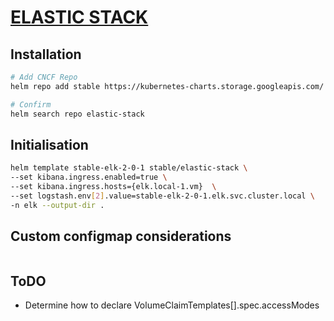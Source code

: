 # [ELASTIC STACK](https://www.elastic.co/)

## Installation
```bash
# Add CNCF Repo
helm repo add stable https://kubernetes-charts.storage.googleapis.com/ 

# Confirm 
helm search repo elastic-stack
```

## Initialisation
```bash
helm template stable-elk-2-0-1 stable/elastic-stack \
--set kibana.ingress.enabled=true \
--set kibana.ingress.hosts={elk.local-1.vm}  \
--set logstash.env[2].value=stable-elk-2-0-1.elk.svc.cluster.local \
-n elk --output-dir .
```

## Custom configmap considerations
```bash

```

## ToDO
- Determine how to declare VolumeClaimTemplates[].spec.accessModes
